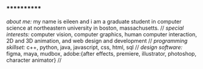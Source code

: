 ### **********

*about me:* my name is eileen and i am a graduate student in computer science at northeastern university in boston, massachusetts. //
*special interests:* computer vision, computer graphics, human computer interaction, 2D and 3D animation, and web design and development //
*programming skillset:* c++, python, java, javascript, css, html, sql //
*design software:* figma, maya, mudbox, adobe:{after effects, premiere, illustrator, photoshop, character animator} //
